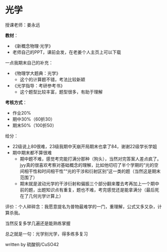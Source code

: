 # 光学
授课老师：姜永远

**教材**：
- 《新概念物理·光学》
- 老师自己的PPT，课前会发，在老姜个人主页上可以下载

一点我期末自己的补充：
- 《物理学大题典：光学》
  - 这个的计算题不错，考法比较新颖
- 《光学指导：考研参考书》
  - 这个题型比较丰富，题型很多，有助于理解

**考核方式**：

- 作业20%
- 期中30%（60折30）
- 期末50%（100折50）

给分：
- 22级说上80很难，23级我期中天崩开局期末也拿了84，谢谢22级学长学姐
- 期中期末都不算很难
  - 期中题不难，感觉考完能打满分那种（狗头），当然对完答案人差点疯了。jyy真的很喜欢考察对基础概念的理解，比如他叨叨了半个学期的“光的空间相干性和时间相干性”“光的干涉和衍射区别”这一类的题（当然这是期末范围了）
  - 期末就是波动光学的干涉衍射和偏振三个部分翻来覆去考再加上一个期中前的题，出题知识点有重复，题也不难，考完感觉还是能拿满分（最后死在了几何光学计算上）

评价：个人碎碎念：我愿意提名为普物最难学的一门，重理解，公式又多又杂，计算杀我。

当然反复多学几遍还是能熟练掌握

总之就是一句：光学别光学，得多练多复习


written by 硫酸铜/CuSO42

